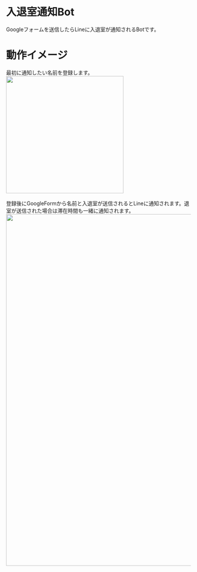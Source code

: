 # 入退室通知Bot
Googleフォームを送信したらLineに入退室が通知されるBotです。
# 動作イメージ
最初に通知したい名前を登録します。<br>
<img src="https://user-images.githubusercontent.com/30517006/147665031-2a56960c-895e-42b8-9c53-9739097086e0.gif" width="320px"><br>
<br>登録後にGoogleFormから名前と入退室が送信されるとLineに通知されます。退室が送信された場合は滞在時間も一緒に通知されます。
<img src="https://user-images.githubusercontent.com/30517006/147673537-7734c157-0e17-496e-a66c-80ae5f570492.jpg" width="960px">
